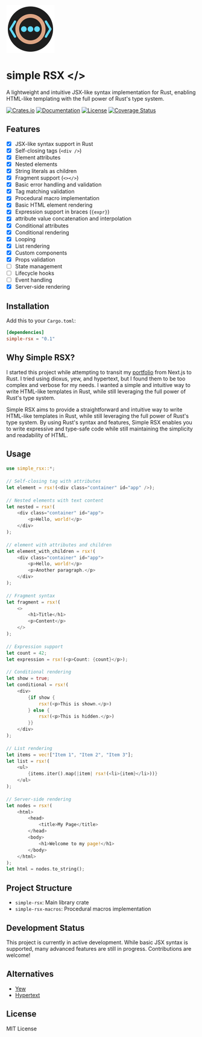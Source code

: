   <img src="./icon.svg" width="128" height="128" alt="Simple RSX Logo">

# simple RSX </>

A lightweight and intuitive JSX-like syntax implementation for Rust, enabling HTML-like templating with the full power of Rust's type system.

[![Crates.io](https://img.shields.io/crates/v/simple-rsx.svg)](https://crates.io/crates/simple-rsx)
[![Documentation](https://docs.rs/simple-rsx/badge.svg)](https://docs.rs/simple-rsx)
[![License](https://img.shields.io/badge/license-MIT-blue.svg)](LICENSE)
[![Coverage Status](https://coveralls.io/repos/github/elcharitas/simple-rsx/badge.svg?branch=main)](https://coveralls.io/github/elcharitas/simple-rsx?branch=main)

## Features

- [x] JSX-like syntax support in Rust
- [x] Self-closing tags (`<div />`)
- [x] Element attributes
- [x] Nested elements
- [x] String literals as children
- [x] Fragment support (`<></>`)
- [x] Basic error handling and validation
- [x] Tag matching validation
- [x] Procedural macro implementation
- [x] Basic HTML element rendering
- [x] Expression support in braces (`{expr}`)
- [x] attribute value concatenation and interpolation
- [x] Conditional attributes
- [x] Conditional rendering
- [x] Looping
- [x] List rendering
- [x] Custom components
- [x] Props validation
- [ ] State management
- [ ] Lifecycle hooks
- [ ] Event handling
- [x] Server-side rendering

## Installation

Add this to your `Cargo.toml`:

```toml
[dependencies]
simple-rsx = "0.1"
```

## Why Simple RSX?

I started this project while attempting to transit my [portfolio](https://elcharitas.wtf) from Next.js to Rust. I tried using dioxus, yew, and hypertext, but I found them to be too complex and verbose for my needs. I wanted a simple and intuitive way to write HTML-like templates in Rust, while still leveraging the full power of Rust's type system.

Simple RSX aims to provide a straightforward and intuitive way to write HTML-like templates in Rust, while still leveraging the full power of Rust's type system. By using Rust's syntax and features, Simple RSX enables you to write expressive and type-safe code while still maintaining the simplicity and readability of HTML.

## Usage

```rust
use simple_rsx::*;

// Self-closing tag with attributes
let element = rsx!(<div class="container" id="app" />);

// Nested elements with text content
let nested = rsx!(
    <div class="container" id="app">
        <p>Hello, world!</p>
    </div>
);

// element with attributes and children
let element_with_children = rsx!(
    <div class="container" id="app">
        <p>Hello, world!</p>
        <p>Another paragraph.</p>
    </div>
);

// Fragment syntax
let fragment = rsx!(
    <>
        <h1>Title</h1>
        <p>Content</p>
    </>
);

// Expression support
let count = 42;
let expression = rsx!(<p>Count: {count}</p>);

// Conditional rendering
let show = true;
let conditional = rsx!(
    <div>
        {if show {
            rsx!(<p>This is shown.</p>)
        } else {
            rsx!(<p>This is hidden.</p>)
        }}
    </div>
);

// List rendering
let items = vec!["Item 1", "Item 2", "Item 3"];
let list = rsx!(
    <ul>
        {items.iter().map(|item| rsx!(<li>{item}</li>))}
    </ul>
);

// Server-side rendering
let nodes = rsx!(
    <html>
        <head>
            <title>My Page</title>
        </head>
        <body>
            <h1>Welcome to my page!</h1>
        </body>
    </html>
);
let html = nodes.to_string();
```

## Project Structure

- `simple-rsx`: Main library crate
- `simple-rsx-macros`: Procedural macros implementation

## Development Status

This project is currently in active development. While basic JSX syntax is supported, many advanced features are still in progress. Contributions are welcome!

## Alternatives

- [Yew](https://crates.io/crates/yew)
- [Hypertext](https://crates.io/crates/hypertext)

## License

MIT License

